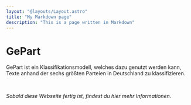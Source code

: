 ```yaml
---
layout: "@layouts/Layout.astro"
title: "My Markdown page"
description: "This is a page written in Markdown"
---
```


# GePart

GePart ist ein Klassifikationsmodell, welches dazu genutzt werden kann, Texte anhand der sechs größten Parteien in Deutschland zu klassifizieren.

<br>

_Sobald diese Webseite fertig ist, findest du hier mehr Informationen._

